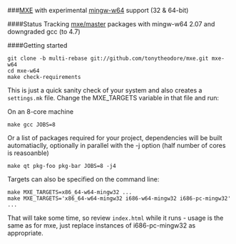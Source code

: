 ###[MXE](http://mxe.cc) with experimental [mingw-w64](http://mingw-w64.sourceforge.net/) support (32 & 64-bit)

####Status
Tracking [mxe/master](https://github.com/mxe/mxe) packages with mingw-w64 2.07 and downgraded gcc (to 4.7)

####Getting started
```
git clone -b multi-rebase git://github.com/tonytheodore/mxe.git mxe-w64
cd mxe-w64
make check-requirements
```

This is just a quick sanity check of your system and also creates a `settings.mk` file. Change the MXE_TARGETS variable in that file and run:

On an 8-core machine
```
make gcc JOBS=8
```

Or a list of packages required for your project, dependencies will be built automatiaclly, optionally in parallel with the -j option (half number of cores is reasoanble)
```
make qt pkg-foo pkg-bar JOBS=8 -j4
```

Targets can also be specified on the command line:

```
make MXE_TARGETS=x86_64-w64-mingw32 ...
make MXE_TARGETS='x86_64-w64-mingw32 i686-w64-mingw32 i686-pc-mingw32' ...
```

That will take some time, so review `index.html` while it runs - usage is the same as for mxe, just replace instances of i686-pc-mingw32 as appropriate.
